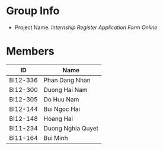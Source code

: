Group Info
==============================

* Project Name: *Internship Register Application Form Online*

Members
==============================
|ID|Name|
|-|-|
|BI12-336|Phan Dang Nhan|
|BI12-300|Duong Hai Nam|
|BI12-305|Do Huu Nam|
|BI12-144|Bui Ngoc Hai|
|BI12-148|Hoang Hai|
|BI11-234|Duong Nghia Quyet|
|BI11-164|Bui Minh|

